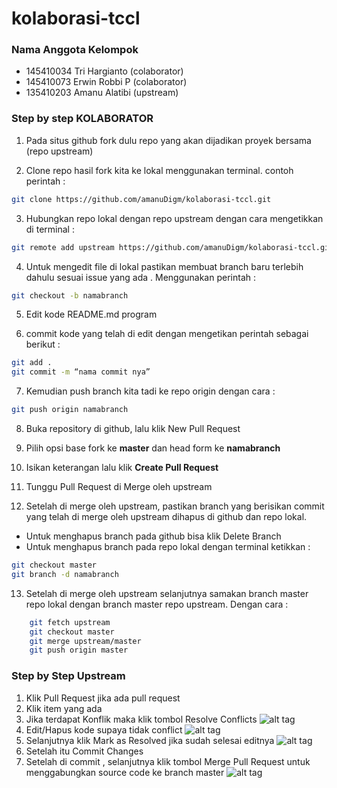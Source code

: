 # kolaborasi-tccl

### Nama Anggota Kelompok
- 145410034 Tri Hargianto		(colaborator)
- 145410073 Erwin Robbi P 	(colaborator)
- 135410203 Amanu Alatibi		(upstream)


### Step by step KOLABORATOR
1. Pada situs github fork dulu repo yang akan dijadikan proyek bersama (repo upstream)

2. Clone repo hasil fork kita ke lokal menggunakan terminal.
contoh perintah :
```bash
git clone https://github.com/amanuDigm/kolaborasi-tccl.git
```

3. Hubungkan repo lokal dengan repo upstream dengan cara mengetikkan di terminal :  
```bash
git remote add upstream https://github.com/amanuDigm/kolaborasi-tccl.git
```

4. Untuk mengedit file di lokal pastikan membuat branch baru terlebih dahulu sesuai issue yang ada . Menggunakan perintah :
```bash
git checkout -b namabranch
```
5. Edit kode README.md program

6. commit kode yang telah di edit dengan mengetikan perintah sebagai berikut :
```bash
git add .
git commit -m “nama commit nya”
  ```

7. Kemudian push branch kita tadi ke repo origin dengan cara :  
```bash
git push origin namabranch
```

8. Buka repository di github, lalu klik New Pull Request

9. Pilih opsi base fork ke __master__ dan head form ke __namabranch__

10. Isikan keterangan lalu klik __Create Pull Request__

11. Tunggu Pull Request di Merge oleh upstream

12. Setelah di merge oleh upstream, pastikan branch yang berisikan commit yang telah di merge oleh upstream dihapus di github dan repo lokal.
 - Untuk menghapus branch pada github bisa klik Delete Branch
 - Untuk menghapus branch pada repo lokal dengan terminal ketikkan :
```bash
git checkout master
git branch -d namabranch
```

13. Setelah di merge oleh upstream selanjutnya samakan branch master repo lokal dengan branch master repo upstream. Dengan cara :
```bash
	git fetch upstream
	git checkout master
	git merge upstream/master
	git push origin master
```

### Step by Step Upstream
1. Klik Pull Request jika ada pull request
2. Klik item yang ada
3. Jika terdapat Konflik maka klik tombol Resolve Conflicts
![alt tag](https://raw.githubusercontent.com/amanuDigm/kolaborasi-tccl/master/screen/Selection_002.png)
4. Edit/Hapus kode supaya tidak conflict
![alt tag](https://raw.githubusercontent.com/amanuDigm/kolaborasi-tccl/master/screen/Selection_003.png)
5. Selanjutnya klik Mark as Resolved jika sudah selesai editnya
![alt tag](https://raw.githubusercontent.com/amanuDigm/kolaborasi-tccl/master/screen/Selection_004.png)
6. Setelah itu Commit Changes
7. Setelah di commit , selanjutnya klik tombol Merge Pull Request untuk menggabungkan source code ke branch master
![alt tag](https://raw.githubusercontent.com/amanuDigm/kolaborasi-tccl/master/screen/Selection_005.png)
